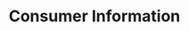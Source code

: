 ---
ee_id: '2226'
site: '1'
type: '2'
long_id: 2012-070 Consumer Information
url: 2012-070-consumer-information
year: '2012'
medium: 'Wastebasket, Sprite Zero cans. '
commission:
add_credit:
dims: 11 x 11 x 15 in
pitch:
ps:
live_url:
related:
title: Consumer Information
youtube:
imgs: consumer-information-2012-070-full-database-ih.jpg
subheading:
year2: '2012'
download:
add_credits:
related_code:
! '':
layout: things-i-made
---